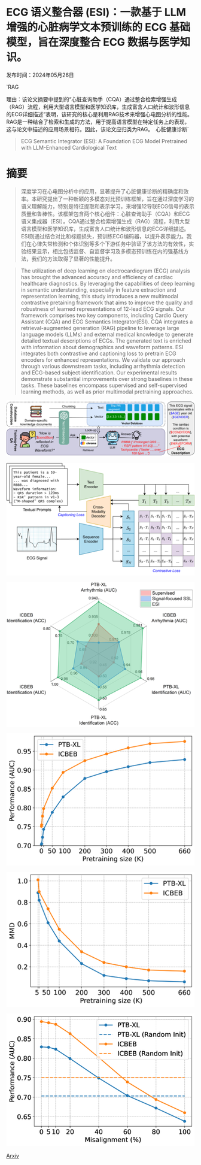 # ECG 语义整合器 (ESI)：一款基于 LLM 增强的心脏病学文本预训练的 ECG 基础模型，旨在深度整合 ECG 数据与医学知识。

发布时间：2024年05月26日

`RAG

理由：该论文摘要中提到的“心脏查询助手（CQA）通过整合检索增强生成（RAG）流程，利用大型语言模型和医学知识库，生成富含人口统计和波形信息的ECG详细描述”表明，该研究的核心是利用RAG技术来增强心电图分析的性能。RAG是一种结合了检索和生成的方法，用于提高语言模型在特定任务上的表现，这与论文中描述的应用场景相符。因此，该论文应归类为RAG。` `心脏健康诊断`

> ECG Semantic Integrator (ESI): A Foundation ECG Model Pretrained with LLM-Enhanced Cardiological Text

# 摘要

> 深度学习在心电图分析中的应用，显著提升了心脏健康诊断的精确度和效率。本研究提出了一种新颖的多模态对比预训练框架，旨在通过深度学习的语义理解能力，特别是特征提取和表示学习，来增强12导联ECG信号的表示质量和鲁棒性。该框架包含两个核心组件：心脏查询助手（CQA）和ECG语义集成器（ESI）。CQA通过整合检索增强生成（RAG）流程，利用大型语言模型和医学知识库，生成富含人口统计和波形信息的ECG详细描述。ESI则通过结合对比和标题损失，预训练ECG编码器，以提升表示能力。我们在心律失常检测和个体识别等多个下游任务中验证了该方法的有效性，实验结果显示，相比包括监督、自监督学习及多模态预训练在内的强基线方法，我们的方法取得了显著的性能提升。

> The utilization of deep learning on electrocardiogram (ECG) analysis has brought the advanced accuracy and efficiency of cardiac healthcare diagnostics. By leveraging the capabilities of deep learning in semantic understanding, especially in feature extraction and representation learning, this study introduces a new multimodal contrastive pretaining framework that aims to improve the quality and robustness of learned representations of 12-lead ECG signals. Our framework comprises two key components, including Cardio Query Assistant (CQA) and ECG Semantics Integrator(ESI). CQA integrates a retrieval-augmented generation (RAG) pipeline to leverage large language models (LLMs) and external medical knowledge to generate detailed textual descriptions of ECGs. The generated text is enriched with information about demographics and waveform patterns. ESI integrates both contrastive and captioning loss to pretrain ECG encoders for enhanced representations. We validate our approach through various downstream tasks, including arrhythmia detection and ECG-based subject identification. Our experimental results demonstrate substantial improvements over strong baselines in these tasks. These baselines encompass supervised and self-supervised learning methods, as well as prior multimodal pretraining approaches.

![ECG 语义整合器 (ESI)：一款基于 LLM 增强的心脏病学文本预训练的 ECG 基础模型，旨在深度整合 ECG 数据与医学知识。](../../../paper_images/2405.19366/x1.png)

![ECG 语义整合器 (ESI)：一款基于 LLM 增强的心脏病学文本预训练的 ECG 基础模型，旨在深度整合 ECG 数据与医学知识。](../../../paper_images/2405.19366/x2.png)

![ECG 语义整合器 (ESI)：一款基于 LLM 增强的心脏病学文本预训练的 ECG 基础模型，旨在深度整合 ECG 数据与医学知识。](../../../paper_images/2405.19366/esi_performances_radar.png)

![ECG 语义整合器 (ESI)：一款基于 LLM 增强的心脏病学文本预训练的 ECG 基础模型，旨在深度整合 ECG 数据与医学知识。](../../../paper_images/2405.19366/x3.png)

![ECG 语义整合器 (ESI)：一款基于 LLM 增强的心脏病学文本预训练的 ECG 基础模型，旨在深度整合 ECG 数据与医学知识。](../../../paper_images/2405.19366/x4.png)

![ECG 语义整合器 (ESI)：一款基于 LLM 增强的心脏病学文本预训练的 ECG 基础模型，旨在深度整合 ECG 数据与医学知识。](../../../paper_images/2405.19366/x5.png)

[Arxiv](https://arxiv.org/abs/2405.19366)